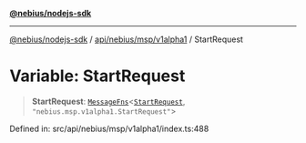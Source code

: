 [**@nebius/nodejs-sdk**](../../../../../README.md)

***

[@nebius/nodejs-sdk](../../../../../README.md) / [api/nebius/msp/v1alpha1](../README.md) / StartRequest

# Variable: StartRequest

> **StartRequest**: [`MessageFns`](../../../../../runtime/protos/core/interfaces/MessageFns.md)\<[`StartRequest`](../interfaces/StartRequest.md), `"nebius.msp.v1alpha1.StartRequest"`\>

Defined in: src/api/nebius/msp/v1alpha1/index.ts:488
